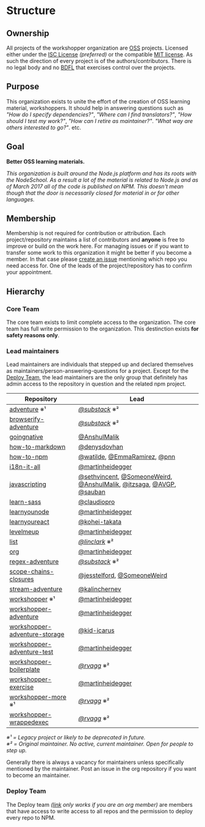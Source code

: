 # Structure

## Ownership

All projects of the workshopper organization are [OSS](https://en.wikipedia.org/wiki/Open-source_software) projects.
Licensed either under the [ISC License](https://tldrlegal.com/license/-isc-license) _(preferred)_ or the compatible
[MIT license](https://tldrlegal.com/license/mit-license). As such the direction of every project is 
of the authors/contributors. There is no legal body and no [BDFL](https://en.wikipedia.org/wiki/Benevolent_dictator_for_life)
that exercises control over the projects.

## Purpose

This organization exists to unite the effort of the creation of OSS learning material, workshoppers.
It should help in answering questions such as _"How do I specify dependencies?"_, _"Where can I find translators?"_,
_"How should I test my work?"_, _"How can I retire as maintainer?"_. _"What way are others interested to go?"_. etc.

## Goal

**Better OSS learning materials.**

_This organization is built around the Node.js platform and has its roots with the NodeSchool. As a result a lot of the
material is related to Node.js and as of March 2017 all of the code is published on NPM. This doesn't mean though that
the door is necessarily closed for material in or for other languages._

## Membership

Membership is not required for contribution or attribution. Each project/repository maintains a list of contributors
and **anyone** is free to improve or build on the work here. For managing issues or if you want to transfer 
some work to this organization it might be better if you become a member. In that case please [create an issue](https://github.com/workshopper/org/issues/new)
mentioning which repo you need access for. One of the leads of the project/repository has to confirm your appointment.

## Hierarchy

### Core Team

The core team exists to limit complete access to the organization. The core team has full write permission to the organization.
This destinction exists **for safety reasons only**.

### Lead maintainers

Lead maintainers are individuals that stepped up and declared themselves as maintainers/person-answering-questions for a
project. Except for the [Deploy Team](#deploy-team), the lead maintainers are the only group that definitely has admin access
to the repository in question and the related npm project.

| Repository | Lead |
|------------|------|
| [adventure](https://github.com/workshopper/adventure) ※¹ | _[@substack](https://github.com/substack)_ ※² |
| [browserify-adventure](https://github.com/workshopper/browserify-adventure) | _[@substack](https://github.com/substack)_ ※² |
| [goingnative](https://github.com/workshopper/goingnative) | [@AnshulMalik](https://github.com/AnshulMalik) |
| [how-to-markdown](https://github.com/workshopper/how-to-markdown) | [@denysdovhan](https://github.com/denysdovhan) |
| [how-to-npm](https://github.com/workshopper/how-to-npm) | [@watilde](https://github.com/watilde), [@EmmaRamirez](https://github.com/EmmaRamirez), [@pnn](https://github.com/pnn) |
| [i18n-it-all](https://github.com/workshopper/i18n-it-all) | [@martinheidegger](https://github.com/martinheidegger) |
| [javascripting](https://github.com/workshopper/javascripting) | [@sethvincent](https://github.com/sethvincent), [@SomeoneWeird](https://github.com/SomeoneWeird), [@AnshulMalik](https://github.com/AnshulMalik), [@itzsaga](https://github.com/itzsaga), [@AVGP](https://github.com/AVGP), [@sauban](https://github.com/sauban) |
| [learn-sass](https://github.com/workshopper/learn-sass) | [@claudiopro](https://github.com/claudiopro) |
| [learnyounode](https://github.com/workshopper/learnyounode) | [@martinheidegger](https://github.com/martinheidegger) |
| [learnyoureact](https://github.com/workshopper/learnyoureact) | [@kohei-takata](https://github.com/kohei-takata) |
| [levelmeup](https://github.com/workshopper/levelmeup) | [@martinheidegger](https://github.com/martinheidegger) |
| [list](https://github.com/workshopper/list) | _[@linclark](https://github.com/linclark)_ ※² |
| [org](https://github.com/workshopper/org) | [@martinheidegger](https://github.com/martinheidegger) |
| [regex-adventure](https://github.com/workshopper/regex-adventure) | _[@substack](https://github.com/substack)_ ※² |
| [scope-chains-closures](https://github.com/workshopper/scope-chains-closures) | [@jesstelford](https://github.com/jesstelford), [@SomeoneWeird](https://github.com/SomeoneWeird) |
| [stream-adventure](https://github.com/workshopper/stream-adventure) | [@kalinchernev](https://github.com/kalinchernev) |
| [workshopper](https://github.com/workshopper/workshopper) ※¹ | [@martinheidegger](https://github.com/martinheidegger) |
| [workshopper-adventure](https://github.com/workshopper/workshopper-adventure) | [@martinheidegger](https://github.com/martinheidegger) |
| [workshopper-adventure-storage](https://github.com/workshopper/workshopper-adventure-storage) | [@kid-icarus](https://github.com/kid-icarus) |
| [workshopper-adventure-test](https://github.com/workshopper/workshopper-adventure-test) | [@martinheidegger](https://github.com/martinheidegger) |
| [workshopper-boilerplate](https://github.com/workshopper/workshopper-boilerplate) | _[@rvagg](https://github.com/rvagg)_ ※² |
| [workshopper-exercise](https://github.com/workshopper/workshopper-exercise) | [@martinheidegger](https://github.com/martinheidegger) |
| [workshopper-more](https://github.com/workshopper/workshopper-more) ※¹ | _[@rvagg](https://github.com/rvagg)_ ※² |
| [workshopper-wrappedexec](https://github.com/workshopper/workshopper-wrappedexec) | _[@rvagg](https://github.com/rvagg)_ ※² |

_※¹ = Legacy project or likely to be deprecated in future._<br>
_※² = Original maintainer. No active, current maintainer. Open for people to step up._

Generally there is always a vacancy for maintainers unless specifically mentioned by the maintainer. Post an issue in the org
repository if you want to become an maintainer.

### Deploy Team

The Deploy team _([link](https://github.com/orgs/workshopper/teams/deploy) only works if you are an org member)_ are members
that have access to write access to all repos and the permission to deploy every repo to NPM.
